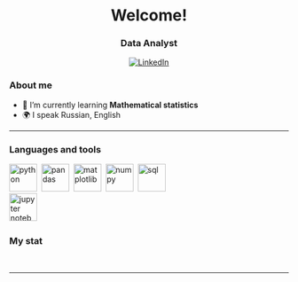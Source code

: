 <div id="header" align="center">
    <h1>Welcome! </h1>
    <h3>Data Analyst</h3>
</div>

<div id="socials" align="center">
    <a href=https://www.linkedin.com/in/mariaknyazeva/)>
    <img src="https://img.shields.io/badge/LinkedIn-blue?style=for-the-badge&logo=linkedin&logoColor=white" alt="LinkedIn"/>
  </a>
</div>

### About me
- 🌱 I’m currently learning **Mathematical statistics**
- 🌍 I speak Russian, English

---

### Languages and tools
<img src="https://cdn.jsdelivr.net/gh/devicons/devicon@latest/icons/python/python-original.svg" title="python" width="50" height="50"/>&nbsp;
<img src="https://cdn.jsdelivr.net/gh/devicons/devicon@latest/icons/pandas/pandas-original-wordmark.svg" title="pandas" width="50" height="50"/>&nbsp;
<img src="https://cdn.jsdelivr.net/gh/devicons/devicon@latest/icons/matplotlib/matplotlib-original-wordmark.svg" title="matplotlib" width="50" height="50"/>&nbsp;
<img src="https://cdn.jsdelivr.net/gh/devicons/devicon@latest/icons/numpy/numpy-plain.svg" title="numpy" width="50" height="50"/>&nbsp;
<img src="https://cdn.jsdelivr.net/gh/devicons/devicon@latest/icons/azuresqldatabase/azuresqldatabase-original.svg" title="sql" width="50" height="50"/>&nbsp;          
<img src="https://cdn.jsdelivr.net/gh/devicons/devicon@latest/icons/jupyter/jupyter-original-wordmark.svg" title="jupyter notebook" width="50" height="50"/>&nbsp;


### My stat

<div id="stat" align="center">
    <img src="https://github-profile-summary-cards.vercel.app/api/cards/profile-details?username=vn7n24fzkq&theme=transparent" alt=""/>
    <img src="https://github-profile-summary-cards.vercel.app/api/cards/most-commit-language?username=vn7n24fzkq&theme=transparent" alt=""/>
     <img src="https://github-profile-summary-cards.vercel.app/api/cards/stats?username=vn7n24fzkq&theme=transparent" alt=""/>
</div>

---
